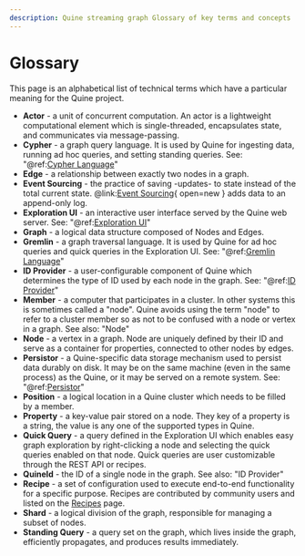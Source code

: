 ```yaml
---
description: Quine streaming graph Glossary of key terms and concepts
---
```

# Glossary

<!--
Conventions for writing this document: 
- Bold and capitalize each term.
- Multi-word terms should be written like a dictionary entry.
- Separate the term and the definition with ` - `
- The first phrase/sentence of the definition should begin with a lowercase and end with a period.
- Each additional sentence in the definition should be a complete sentence and use proper casing and punctuation.
- Alphabetize the list.
- Use "See:" to suggest further detailed reading on the same topic. Use "See also:" to suggest related topics.
-->

This page is an alphabetical list of technical terms which have a particular meaning for the Quine project.

- **Actor** - a unit of concurrent computation. An actor is a lightweight computational element which is single-threaded, encapsulates state, and communicates via message-passing.
- **Cypher** - a graph query language. It is used by Quine for ingesting data, running ad hoc queries, and setting standing queries. See: "@ref:[Cypher Language](cypher/cypher-language.md)"
- **Edge** - a relationship between exactly two nodes in a graph.
- **Event Sourcing** - the practice of saving -updates- to state instead of the total current state. @link:[Event Sourcing](https://martinfowler.com/eaaDev/EventSourcing.html){ open=new } adds data to an append-only log.
- **Exploration UI** - an interactive user interface served by the Quine web server. See: "@ref:[Exploration UI](../core-concepts/exploration-ui.md)"
- **Graph** - a logical data structure composed of Nodes and Edges.
- **Gremlin** - a graph traversal language. It is used by Quine for ad hoc queries and quick queries in the Exploration UI. See: "@ref:[Gremlin Language](gremlin-language.md)"
- **ID Provider** - a user-configurable component of Quine which determines the type of ID used by each node in the graph. See: "@ref:[ID Provider](../components/id-provider.md)"
- **Member** - a computer that participates in a cluster. In other systems this is sometimes called a "node". Quine avoids using the term "node" to refer to a cluster member so as not to be confused with a node or vertex in a graph. See also: "Node"
- **Node** - a vertex in a graph. Node are uniquely defined by their ID and serve as a container for properties, connected to other nodes by edges.
- **Persistor** - a Quine-specific data storage mechanism used to persist data durably on disk. It may be on the same machine (even in the same process) as the Quine, or it may be served on a remote system. See: "@ref:[Persistor](../components/persistors/persistor.md)"
- **Position** - a logical location in a Quine cluster which needs to be filled by a member. 
- **Property** - a key-value pair stored on a node. They key of a property is a string, the value is any one of the supported types in Quine.
- **Quick Query** - a query defined in the Exploration UI which enables easy graph exploration by right-clicking a node and selecting the quick queries enabled on that node. Quick queries are user customizable through the REST API or recipes.
- **QuineId** - the ID of a single node in the graph. See also: "ID Provider"
- **Recipe** - a set of configuration used to execute end-to-end functionality for a specific purpose. Recipes are contributed by community users and listed on the [Recipes](https://quine.io/recipes) page.
- **Shard** - a logical division of the graph, responsible for managing a subset of nodes.
- **Standing Query** - a query set on the graph, which lives inside the graph, efficiently propagates, and produces results immediately.
